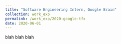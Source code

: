 ```yaml
---
title: "Software Engineering Intern, Google Brain"
collection: work_exp
permalink: /work_exp/2020-google-tfx
date: 2020-06-01
---
```

blah blah blah
